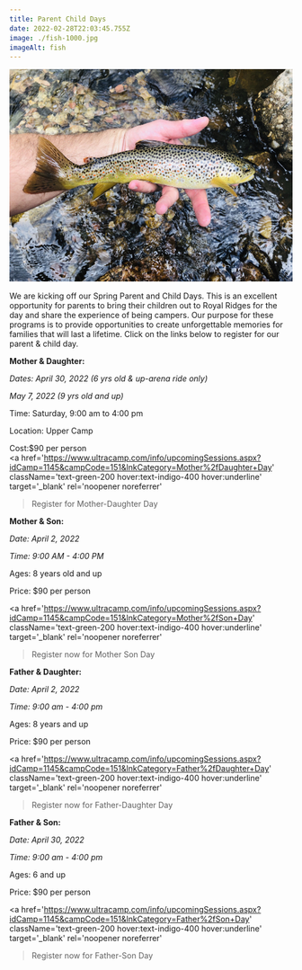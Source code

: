 ```yaml
---
title: Parent Child Days
date: 2022-02-28T22:03:45.755Z
image: ./fish-1000.jpg
imageAlt: fish
---
```

![Fish in hand](fish-1000.jpg "A nice brown trout")

We are kicking off our Spring Parent and Child Days. This is an excellent opportunity for parents to bring their children out to Royal Ridges for the day and share the experience of being campers. Our purpose for these programs is to provide opportunities to create unforgettable memories for families that will last a lifetime. Click on the links below to register for our parent & child day.
<div className='text-center mt-4'>

**Mother & Daughter:**

*Dates: April 30, 2022 (6 yrs old & up-arena ride only)*

*May 7, 2022 (9 yrs old and up)*

Time:  Saturday, 9:00 am to 4:00 pm

Location: Upper Camp

Cost:$90 per person   
<a 
    href='https://www.ultracamp.com/info/upcomingSessions.aspx?idCamp=1145&campCode=151&lnkCategory=Mother%2fDaughter+Day'
    className='text-green-200 hover:text-indigo-400 hover:underline'
    target='_blank' 
    rel='noopener noreferrer'
>Register for Mother-Daughter Day</a>

**Mother & Son:**

*Date: April 2, 2022*

*Time: 9:00 AM - 4:00 PM*

Ages: 8 years old and up

Price: $90 per person

<a 
    href='https://www.ultracamp.com/info/upcomingSessions.aspx?idCamp=1145&campCode=151&lnkCategory=Mother%2fSon+Day'
    className='text-green-200 hover:text-indigo-400 hover:underline'
    target='_blank' 
    rel='noopener noreferrer'
>Register now for Mother Son Day</a>

**Father & Daughter:** 

*Date: April 2, 2022*

*Time: 9:00 am - 4:00 pm*

Ages: 8 years and up

Price: $90 per person

<a 
    href='https://www.ultracamp.com/info/upcomingSessions.aspx?idCamp=1145&campCode=151&lnkCategory=Father%2fDaughter+Day'
    className='text-green-200 hover:text-indigo-400 hover:underline'
    target='_blank' 
    rel='noopener noreferrer'
>Register now for Father-Daughter Day</a>

**Father & Son:**

*Date: April 30, 2022*

*Time: 9:00 am - 4:00 pm*

Ages: 6 and up

Price: $90 per person 

<a 
    href='https://www.ultracamp.com/info/upcomingSessions.aspx?idCamp=1145&campCode=151&lnkCategory=Father%2fSon+Day'
    className='text-green-200 hover:text-indigo-400 hover:underline'
    target='_blank' 
    rel='noopener noreferrer'
>Register now for Father-Son Day</a>
</div>